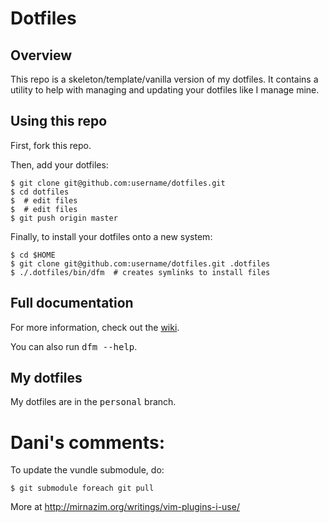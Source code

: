 # Dotfiles

## Overview

This repo is a skeleton/template/vanilla version of my dotfiles.  It contains a
utility to help with managing and updating your dotfiles like I manage mine.

## Using this repo

First, fork this repo.

Then, add your dotfiles:

    $ git clone git@github.com:username/dotfiles.git
    $ cd dotfiles
    $  # edit files
    $  # edit files
    $ git push origin master

Finally, to install your dotfiles onto a new system:

    $ cd $HOME
    $ git clone git@github.com:username/dotfiles.git .dotfiles
    $ ./.dotfiles/bin/dfm  # creates symlinks to install files

## Full documentation

For more information, check out the [wiki](http://github.com/justone/dotfiles/wiki).

You can also run <tt>dfm --help</tt>.

## My dotfiles

My dotfiles are in the <tt>personal</tt> branch.

# Dani's comments:

To update the vundle submodule, do:

    $ git submodule foreach git pull

More at http://mirnazim.org/writings/vim-plugins-i-use/
